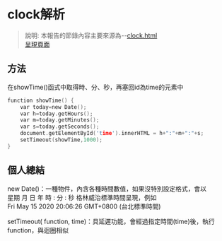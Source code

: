 # clock解析
> 說明: 本報告的節錄內容主要來源為--[clock.html](https://github.com/ccccourse/wp/blob/master/code/05-js/clock.html)  
[呈現頁面](https://ccccourse.github.io/wp/code/05-js/clock.html)  
## 方法 
在showTime()函式中取得時、分、秒，再塞回id為time的元素中    
```c
function showTime() {
    var today=new Date();
    var h=today.getHours();
    var m=today.getMinutes();
    var s=today.getSeconds();
    document.getElementById('time').innerHTML = h+":"+m+":"+s;
    setTimeout(showTime,1000);
}
```
## 個人總結

new Date()：一種物件，內含各種時間數值，如果沒特別設定格式，會以  
星期 月  日  年  時 : 分 : 秒 格林威治標準時間呈現，例如  
Fri May 15 2020 20:06:26 GMT+0800 (台北標準時間)  

setTimeout( function, time)：具延遲功能，會經過指定時間(time)後，執行function，與迴圈相似
